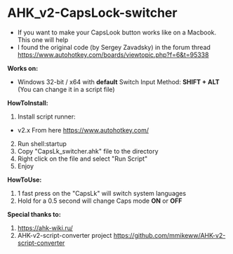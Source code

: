 # AHK_v2-CapsLock-switcher
- If you want to make your CapsLook button works like on a Macbook. This one will help
- I found the original code (by Sergey Zavadsky) in the forum thread https://www.autohotkey.com/boards/viewtopic.php?f=6&t=95338

**Works on:**
- Windows 32-bit / x64 with **default** Switch Input Method: **SHIFT + ALT** (You can change it in a script file)

**HowToInstall:**
1. Install script runner:
- v2.x From here https://www.autohotkey.com/
2. Run shell:startup
3. Copy "CapsLk_switcher.ahk" file to the directory
4. Right click on the file and select "Run Script"
5. Enjoy

**HowToUse:**
1. 1 fast press on the "CapsLk" will switch system languages
2. Hold for a 0.5 second will change Caps mode **ON** or **OFF**

**Special thanks to:**
1. https://ahk-wiki.ru/
2. AHK-v2-script-converter project https://github.com/mmikeww/AHK-v2-script-converter
